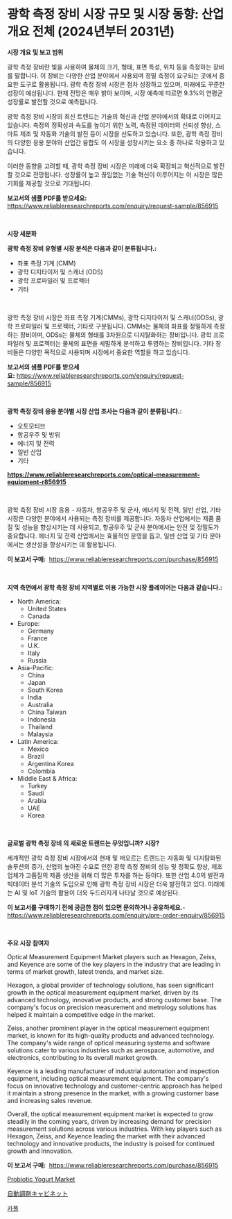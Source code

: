 <p><h1>광학 측정 장비 시장 규모 및 시장 동향: 산업 개요 전체 (2024년부터 2031년)</h1></p><p><strong>시장 개요 및 보고 범위</strong></p>
<p><p>광학 측정 장비란 빛을 사용하여 물체의 크기, 형태, 표면 특성, 위치 등을 측정하는 장비를 말합니다. 이 장비는 다양한 산업 분야에서 사용되며 정밀 측정이 요구되는 곳에서 중요한 도구로 활용됩니다. 광학 측정 장비 시장은 점차 성장하고 있으며, 미래에도 꾸준한 성장이 예상됩니다. 현재 전망은 매우 밝아 보이며, 시장 예측에 따르면 9.3%의 연평균 성장률로 발전할 것으로 예측됩니다. </p><p>광학 측정 장비 시장의 최신 트렌드는 기술의 혁신과 산업 분야에서의 확대로 이어지고 있습니다. 측정의 정확성과 속도를 높이기 위한 노력, 측정된 데이터의 신뢰성 향상, 스마트 제조 및 자동화 기술의 발전 등이 시장을 선도하고 있습니다. 또한, 광학 측정 장비의 다양한 응용 분야와 산업간 융합도 이 시장을 성장시키는 요소 중 하나로 작용하고 있습니다.</p><p>이러한 동향을 고려할 때, 광학 측정 장비 시장은 미래에 더욱 확장되고 혁신적으로 발전할 것으로 전망됩니다. 성장률이 높고 끊임없는 기술 혁신이 이루어지는 이 시장은 많은 기회를 제공할 것으로 기대됩니다.</p></p>
<p><strong>보고서의 샘플 PDF를 받으세요:</strong> <a href="https://www.reliableresearchreports.com/enquiry/request-sample/856915">https://www.reliableresearchreports.com/enquiry/request-sample/856915</a></p>
<p>&nbsp;</p>
<p><strong>시장 세분화</strong></p>
<p><strong>광학 측정 장비 유형별 시장 분석은 다음과 같이 분류됩니다.:</strong></p>
<p><ul><li>좌표 측정 기계 (CMM)</li><li>광학 디지타이저 및 스캐너 (ODS)</li><li>광학 프로파일러 및 프로젝터</li><li>기타</li></ul></p>
<p>&nbsp;</p>
<p><p>광학 측정 장비 시장은 좌표 측정 기계(CMMs), 광학 디지타이저 및 스캐너(ODSs), 광학 프로파일러 및 프로젝터, 기타로 구분됩니다. CMMs는 물체의 좌표를 정밀하게 측정하는 장비이며, ODSs는 물체의 형태를 3차원으로 디지턀화하는 장비입니다. 광학 프로파일러 및 프로젝터는 물체의 표면을 세밀하게 분석하고 투영하는 장비입니다. 기타 장비들은 다양한 목적으로 사용되며 시장에서 중요한 역할을 하고 있습니다.</p></p>
<p><strong>보고서의 샘플 PDF를 받으세요:</strong>&nbsp;<a href="https://www.reliableresearchreports.com/enquiry/request-sample/856915">https://www.reliableresearchreports.com/enquiry/request-sample/856915</a></p>
<p>&nbsp;</p>
<p><strong> 광학 측정 장비 응용 분야별 시장 산업 조사는 다음과 같이 분류됩니다.:</strong></p>
<p><ul><li>오토모티브</li><li>항공우주 및 방위</li><li>에너지 및 전력</li><li>일반 산업</li><li>기타</li></ul></p>
<p><strong><a href="https://www.reliableresearchreports.com/optical-measurement-equipment-r856915">https://www.reliableresearchreports.com/optical-measurement-equipment-r856915</a></strong></p>
<p>&nbsp;</p>
<p><p>광학 측정 장비 시장 응용 - 자동차, 항공우주 및 군사, 에너지 및 전력, 일반 산업, 기타 시장은 다양한 분야에서 사용되는 측정 장비를 제공합니다. 자동차 산업에서는 제품 품질 및 성능을 향상시키는 데 사용되고, 항공우주 및 군사 분야에서는 안전 및 정밀도가 중요합니다. 에너지 및 전력 산업에서는 효율적인 운영을 돕고, 일반 산업 및 기타 분야에서는 생산성을 향상시키는 데 활용됩니다.</p></p>
<p><strong>이 보고서 구매:</strong>&nbsp; <a href="https://www.reliableresearchreports.com/purchase/856915">https://www.reliableresearchreports.com/purchase/856915</a></p>
<p>&nbsp;</p>
<p><strong>지역 측면에서 광학 측정 장비 지역별로 이용 가능한 시장 플레이어는 다음과 같습니다.:</strong></p>
<p><ul>
    <li>
        North America:
        <ul>
            <li>United States</li>
            <li>Canada</li>
        </ul>
    </li>
    <li>
        Europe:
        <ul>
            <li>Germany</li>
            <li>France</li>
            <li>U.K.</li>
            <li>Italy</li>
            <li>Russia</li>
        </ul>
    </li>
    <li>
        Asia-Pacific:
        <ul>
            <li>China</li>
            <li>Japan</li>
            <li>South Korea</li>
            <li>India</li>
            <li>Australia</li>
            <li>China Taiwan</li>
            <li>Indonesia</li>
            <li>Thailand</li>
            <li>Malaysia</li>
        </ul>
    </li>
    <li>
        Latin America:
        <ul>
            <li>Mexico</li>
            <li>Brazil</li>
            <li>Argentina Korea</li>
            <li>Colombia</li>
        </ul>
    </li>
    <li>
        Middle East & Africa:
        <ul>
            <li>Turkey</li>
            <li>Saudi</li>
            <li>Arabia</li>
            <li>UAE</li>
            <li>Korea</li>
        </ul>
    </li>
    </ul></p>
<p>&nbsp;</p>
<p><strong>글로벌 광학 측정 장비 의 새로운 트렌드는 무엇입니까? 시장?</strong></p>
<p><p>세계적인 광학 측정 장비 시장에서의 현재 및 떠오르는 트렌드는 자동화 및 디지턈화된 솔루션의 증가, 산업의 높아진 수요로 인한 광학 측정 장비의 성능 및 정확도 향상, 제조업체가 고품질의 제품 생산을 위해 더 많은 투자를 하는 등이다. 또한 산업 4.0의 발전과 빅데이터 분석 기술의 도입으로 인해 광학 측정 장비 시장은 더욱 발전하고 있다. 미래에는 AI 및 IoT 기술의 활용이 더욱 두드러지게 나타날 것으로 예상된다.</p></p>
<p><strong>이 보고서를 구매하기 전에 궁금한 점이 있으면 문의하거나 공유하세요.</strong>- <a href="https://www.reliableresearchreports.com/enquiry/pre-order-enquiry/856915">https://www.reliableresearchreports.com/enquiry/pre-order-enquiry/856915</a></p>
<p>&nbsp;</p>
<p><strong>주요 시장 참여자</strong></p>
<p><p>Optical Measurement Equipment Market players such as Hexagon, Zeiss, and Keyence are some of the key players in the industry that are leading in terms of market growth, latest trends, and market size. </p><p>Hexagon, a global provider of technology solutions, has seen significant growth in the optical measurement equipment market, driven by its advanced technology, innovative products, and strong customer base. The company's focus on precision measurement and metrology solutions has helped it maintain a competitive edge in the market.</p><p>Zeiss, another prominent player in the optical measurement equipment market, is known for its high-quality products and advanced technology. The company's wide range of optical measuring systems and software solutions cater to various industries such as aerospace, automotive, and electronics, contributing to its overall market growth.</p><p>Keyence is a leading manufacturer of industrial automation and inspection equipment, including optical measurement equipment. The company's focus on innovative technology and customer-centric approach has helped it maintain a strong presence in the market, with a growing customer base and increasing sales revenue.</p><p>Overall, the optical measurement equipment market is expected to grow steadily in the coming years, driven by increasing demand for precision measurement solutions across various industries. With key players such as Hexagon, Zeiss, and Keyence leading the market with their advanced technology and innovative products, the industry is poised for continued growth and innovation.</p></p>
<p><strong>이 보고서 구매:</strong>&nbsp;&nbsp;<a href="https://www.reliableresearchreports.com/purchase/856915">https://www.reliableresearchreports.com/purchase/856915</a></p>
<p><p><a href="https://github.com/seekum/Market-Research-Report-List-2/blob/main/probiotic-yogurt-market.md">Probiotic Yogurt Market</a></p><p><a href="https://github.com/ReganWisoky2023/Market-Research-Report-List-1/blob/main/809045118376.md">自動調剤キャビネット</a></p><p><a href="https://github.com/Skyleitney456456/Market-Research-Report-List-1/blob/main/430430816861.md">카풀</a></p></p>